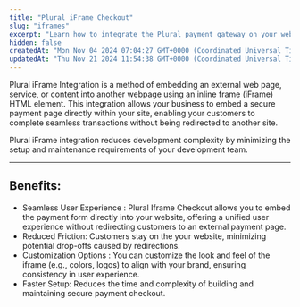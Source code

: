 ```yaml
---
title: "Plural iFrame Checkout"
slug: "iframes"
excerpt: "Learn how to integrate the Plural payment gateway on your website with an embedded iFrame setup."
hidden: false
createdAt: "Mon Nov 04 2024 07:04:27 GMT+0000 (Coordinated Universal Time)"
updatedAt: "Thu Nov 21 2024 11:54:38 GMT+0000 (Coordinated Universal Time)"
---
```

Plural iFrame Integration is a method of embedding an external web page, service, or content into another webpage using an inline frame (iFrame) HTML element. This integration allows your business to embed a secure payment page directly within your site, enabling your customers to complete seamless transactions without being redirected to another site.

Plural iFrame integration reduces development complexity by minimizing the setup and maintenance requirements of your development team.

***

## Benefits:

- Seamless User Experience : Plural Iframe Checkout allows you to embed the payment form directly into your website, offering a unified user experience without redirecting customers to an external payment page.
- Reduced Friction: Customers stay on the your website, minimizing potential drop-offs caused by redirections.
- Customization Options : You can customize the look and feel of the iframe (e.g., colors, logos) to align with your brand, ensuring consistency in user experience.
- Faster Setup: Reduces the time and complexity of building and maintaining secure payment checkout.
